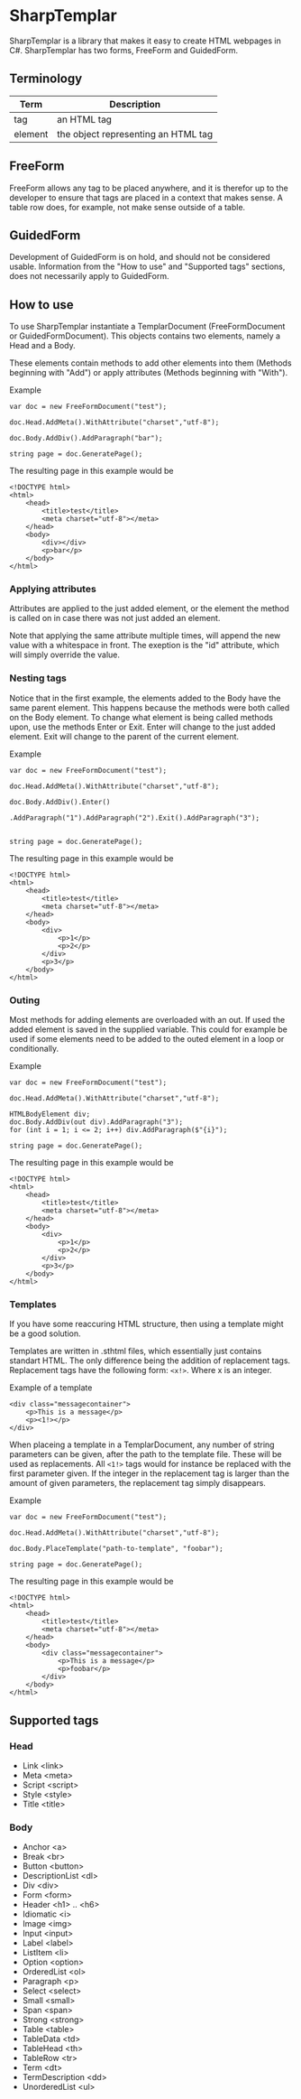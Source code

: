 # SharpTemplar
SharpTemplar is a library that makes it easy to create HTML webpages in C#. SharpTemplar has two forms, FreeForm and GuidedForm. 

## Terminology
| Term | Description |
|--|--|
|tag | an HTML tag |
|element | the object representing an HTML tag |

## FreeForm
FreeForm allows any tag to be placed anywhere, and it is therefor up to the developer to ensure that tags are placed in a context that makes sense. A table row does, for example, not make sense outside of a table.

## GuidedForm
Development of GuidedForm is on hold, and should not be considered usable. Information from the "How to use" and "Supported tags" sections, does not necessarily apply to GuidedForm.

## How to use
To use SharpTemplar instantiate a TemplarDocument (FreeFormDocument or GuidedFormDocument). This objects contains two elements, namely a Head and a Body. 

These elements contain methods to add other elements into them (Methods beginning with "Add") or apply attributes (Methods beginning with "With"). 


Example
```
var doc = new FreeFormDocument("test");
            
doc.Head.AddMeta().WithAttribute("charset","utf-8");

doc.Body.AddDiv().AddParagraph("bar");

string page = doc.GeneratePage();
```

The resulting page in this example would be 
```
<!DOCTYPE html>
<html>
    <head>
        <title>test</title>
        <meta charset="utf-8"></meta>
    </head>
    <body>
        <div></div>
        <p>bar</p>
    </body>
</html>
```

### Applying attributes
Attributes are applied to the just added element, or the element the method is called on in case there was not just added an element.

Note that applying the same attribute multiple times, will append the new value with a whitespace in front. The exeption is the "id" attribute, which will simply override the value.

### Nesting tags
Notice that in the first example, the elements added to the Body have the same parent element. This happens because the methods were both called on the Body element. To change what element is being called methods upon, use the methods Enter or Exit. Enter will change to the just added element. Exit will change to the parent of the current element.

Example
```
var doc = new FreeFormDocument("test");
            
doc.Head.AddMeta().WithAttribute("charset","utf-8");

doc.Body.AddDiv().Enter()
            .AddParagraph("1").AddParagraph("2").Exit().AddParagraph("3");


string page = doc.GeneratePage();
```

The resulting page in this example would be 
```
<!DOCTYPE html>
<html>
    <head>
        <title>test</title>
        <meta charset="utf-8"></meta>
    </head>
    <body>
        <div>
            <p>1</p>
            <p>2</p>
        </div>
        <p>3</p>
    </body>
</html>
```

### Outing
Most methods for adding elements are overloaded with an out. If used the added element is saved in the supplied variable. This could for example be used if some elements need to be added to the outed element in a loop or conditionally.

Example
```
var doc = new FreeFormDocument("test");
            
doc.Head.AddMeta().WithAttribute("charset","utf-8");

HTMLBodyElement div;
doc.Body.AddDiv(out div).AddParagraph("3");
for (int i = 1; i <= 2; i++) div.AddParagraph($"{i}");

string page = doc.GeneratePage();
```

The resulting page in this example would be 
```
<!DOCTYPE html>
<html>
    <head>
        <title>test</title>
        <meta charset="utf-8"></meta>
    </head>
    <body>
        <div>
            <p>1</p>
            <p>2</p>
        </div>
        <p>3</p>
    </body>
</html>
```

### Templates
If you have some reaccuring HTML structure, then using a template might be a good solution. 

Templates are written in .sthtml files, which essentially just contains standart HTML. The only difference being the addition of replacement tags. Replacement tags have the following form: ```<x!>```. Where x is an integer. 

Example of a template
```
<div class="messagecontainer">
    <p>This is a message</p>
    <p><1!></p>
</div>
```

When placeing a template in a TemplarDocument, any number of string parameters can be given, after the path to the template file. These will be used as replacements. All ```<1!>``` tags would for instance be replaced with the first parameter given. If the integer in the replacement tag is larger than the amount of given parameters, the replacement tag simply disappears.

Example
```
var doc = new FreeFormDocument("test");
            
doc.Head.AddMeta().WithAttribute("charset","utf-8");

doc.Body.PlaceTemplate("path-to-template", "foobar");

string page = doc.GeneratePage();
```

The resulting page in this example would be 
```
<!DOCTYPE html>
<html>
    <head>
        <title>test</title>
        <meta charset="utf-8"></meta>
    </head>
    <body>
        <div class="messagecontainer">
            <p>This is a message</p>
            <p>foobar</p>
        </div>
    </body>
</html>
```

## Supported tags

### Head
- Link \<link\>
- Meta \<meta\>
- Script \<script\>
- Style \<style\>
- Title \<title\>

### Body
- Anchor \<a\>
- Break \<br\>
- Button \<button\>
- DescriptionList \<dl\>
- Div \<div\>
- Form \<form\>
- Header \<h1\> .. \<h6\>
- Idiomatic \<i\>
- Image \<img\>
- Input \<input\>
- Label \<label\>
- ListItem \<li\>
- Option \<option\>
- OrderedList \<ol\>
- Paragraph \<p\>
- Select \<select\>
- Small \<small\>
- Span \<span\>
- Strong \<strong\>
- Table \<table\>
- TableData \<td\>
- TableHead \<th\>
- TableRow \<tr\>
- Term \<dt\>
- TermDescription \<dd\>
- UnorderedList \<ul\>